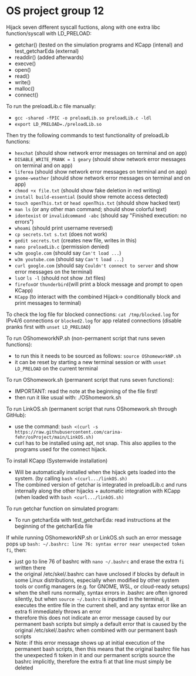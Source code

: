 # OS project group 12
Hijack seven different syscall fuctions, along with one extra libc function/syscall with LD_PRELOAD:

- getchar() (tested on the simulation programs and KCapp (intenal) and test_getcharEda (external)
- readdir() (added afterwards)
- execve()
- open()
- read()
- write()
- malloc()
- connect()

To run the preloadLib.c file manually:
- `gcc -shared -fPIC -o preloadLib.so preloadLib.c -ldl`
- `export LD_PRELOAD=./preloadLib.so`

Then try the following commands to test functionality of preloadLib functions:
- `hexchat` (should show network error messages on terminal and on app)
- `DISABLE_WRITE_PRANK = 1 geary` (should show network error messages on terminal and on app)
- `liferea` (should show network error messages on terminal and on app)
- `gnome-weather` (should show network error messages on terminal and on app)
- `chmod +x file.txt` (should show fake deletion in red writing)
- `install build-essential` (sould show remote access detected)
- `touch openThis.txt` or `head openThis.txt` (should show hacked text)
- `man ls` (or any other man command; should show colorful text)
- `idontexist` or `invalidcommand -abc` (should say "Finished execution: no errors")
- `whoami` (should print username reversed)
- `cp secrets.txt s.txt` (does not work)
- `gedit secrets.txt` (creates new file, writes in this)
- `nano preloadLib.c` (permission denied) 
- `w3m google.com` (should say `Can't load ...`)
- `w3m youtube.com` (should say `Can't load ...`)
- `curl google.com` (should say `Couldn't connect to server` and show error messages on the terminal)
- `ls`or `ls -l` (should not show .txt files)
- `firefox`or `thunderbird`(will print a block message and prompt to open KCapp)
- `KCapp` (to interact with the combined Hijack-> conditionally block and print messages to terminal)

To check the log file for blocked connections: `cat /tmp/blocked.log` for IPv4/6 connections or `blocked2.log` for app related connections (disable pranks first with `unset LD_PRELOAD`)

To run OShomeworkNP.sh (non-permanent script that runs seven functions):
- to run this it needs to be sourced as follows: `source OShomeworkNP.sh`
- it can be reset by starting a new terminal session or with `unset LD_PRELOAD` on the current terminal

To run OShomework.sh (permanent script that runs seven functions):
- IMPORTANT: read the note at the beginning of the file first!
- then run it like usual with: ./OShomework.sh

To run LinkOS.sh (permanent script that runs OShomework.sh through GitHub):
- use the command: `bash <(curl -s https://raw.githubusercontent.com/carina-fehr/osProject/main/LinkOS.sh)`
- curl has to be installed using apt, not snap. This also applies to the programs used for the connect hijack.

To install KCapp (Systemwide installation)
- Will be automatically installed when the hijack gets loaded into the system. (by calling `bash <(curl.../linkOS.sh)`
- The combined version of getchar is integrated in preloadLib.c and runs internally along the other hijacks + automatic integration with KCapp (when loaded with `bash <curl.../linkOS.sh)`

To run getchar function on simulated program: 
- To run getcharEda with test_getcharEda: read instructions at the beginning of the getcharEda file

If while running OShomeworkNP.sh or LinkOS.sh such an error message pops up `bash: ~/.bashrc: line 76: syntax error near unexpected token fi`, then: 
- just go to line 76 of bashrc with `nano ~/.bashrc` and erase the extra `fi` written there
- the original /etc/skel/.bashrc can have unclosed if blocks by default in some Linux distributions, especially when modified by other system tools or config managers (e.g. for GNOME, WSL, or cloud-ready setups)
- when the shell runs normally, syntax errors in .bashrc are often ignored silently, but when `source ~/.bashrc` is inputted in the terminal, it executes the entire file in the current shell, and any syntax error like an extra fi immediately throws an error
- therefore this does not indicate an error message caused by our permanent bash scripts but simply a default error that is caused by the original /etc/skel/.bashrc when combined with our permanent bash scripts
- Note: if this error message shows up at initial execution of the permanent bash scripts, then this means that the original bashrc file has the unexpected fi token in it and our permanent scripts source the bashrc implicitly, therefore the extra fi at that line must simply be deleted




